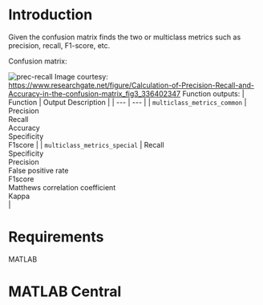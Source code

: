 # Introduction
Given the confusion matrix finds the two or multiclass metrics such as precision, recall, F1-score, etc.

Confusion matrix:

![prec-recall](https://user-images.githubusercontent.com/28588878/151140570-1259cc2a-9457-4b42-be0c-9f25dc89f93e.png)
Image courtesy: https://www.researchgate.net/figure/Calculation-of-Precision-Recall-and-Accuracy-in-the-confusion-matrix_fig3_336402347
Function outputs:
| Function | Output Description |
| --- | --- |
| `multiclass_metrics_common` | Precision <br> Recall <br> Accuracy <br> Specificity <br> F1score |
| `multiclass_metrics_special` | Recall <br> Specificity <br> Precision <br> False positive rate <br> F1score <br> Matthews correlation coefficient <br> Kappa <br>|


# Requirements
MATLAB <br />

# MATLAB Central




